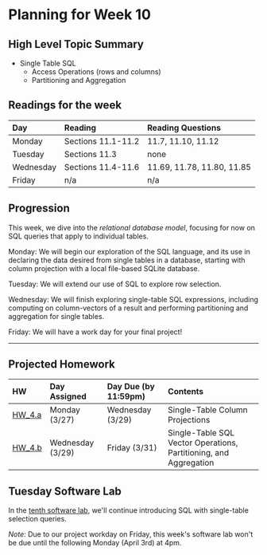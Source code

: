 # Planning for Week 10

## High Level Topic Summary

  - Single Table SQL
      - Access Operations (rows and columns)
      - Partitioning and Aggregation

## Readings for the week

Day        | Reading      | Reading Questions
:--------- |:-------------|:----------------------------------
Monday     | Sections 11.1-11.2 | 11.7, 11.10, 11.12
Tuesday    | Sections 11.3      | none
Wednesday  | Sections 11.4-11.6 | 11.69, 11.78, 11.80, 11.85
Friday     | n/a                | n/a

## Progression

This week, we dive into the *relational database model*, focusing for now on SQL queries that apply to individual tables.

Monday: We will begin our exploration of the SQL language, and its use in declaring the data desired from single tables in a database, starting with column projection with a local file-based SQLite database.

Tuesday: We will extend our use of SQL to explore row selection.

Wednesday: We will finish exploring single-table SQL expressions, including computing on column-vectors of a result and performing partitioning and aggregation for single tables.

Friday: We will have a work day for your final project!

---

## Projected Homework

HW | Day Assigned  | Day Due (by 11:59pm) | Contents
:--|:--------|:--------|:------------
[HW_4.a](../hw/HW_4.a/README.md) | Monday (3/27) | Wednesday (3/29) | Single-Table Column Projections
[HW_4.b](../hw/HW_4.b/README.md) | Wednesday (3/29) | Friday (3/31) | Single-Table SQL Vector Operations, Partitioning, and Aggregation

## Tuesday Software Lab

In the [tenth software lab](../sw_lab/lab_10/README.md), we'll continue introducing SQL with single-table selection queries.

_Note:_ Due to our project workday on Friday, this week's software lab won't be due until the following Monday (April 3rd) at 4pm.